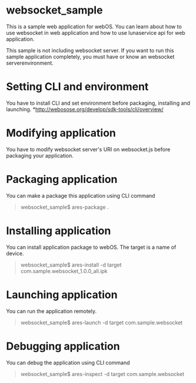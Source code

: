 # websocket_sample
This is a sample web application for webOS. 
You can learn about how to use websocket in web application and how to use lunaservice api for web application.

This sample is not including websocket server. If you want to run this sample application completely, you must have or know an websocket serverenvironment.

# Setting CLI and environment
You have to install CLI and set environment before packaging, installing and launching.
*http://webosose.org/develop/sdk-tools/cli/overview/

# Modifying application
You have to modify websocket server's URI on websocket.js before packaging your application. 

# Packaging application
You can make a package this application using CLI command
> websocket_sample$ ares-package .

# Installing application
You can install application package to webOS. The target is a name of device. 
> websocket_sample$ ares-install -d target com.sample.websocket_1.0.0_all.ipk

# Launching application
You can run the application remotely.
> websocket_sample$ ares-launch -d target com.sample.websocket

# Debugging application
You can debug the application using CLI command
> websocket_sample$ ares-inspect -d target com.sample.websocket
